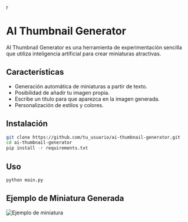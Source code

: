r

AI Thumbnail Generator
======================

AI Thumbnail Generator es una herramienta de experimentación sencilla que utiliza inteligencia artificial para crear miniaturas atractivas.

## Características

- Generación automática de miniaturas a partir de texto.
- Posibilidad de añadir tu imagen propia.
- Escribe un titulo para que aparezca en la imagen generada.
- Personalización de estilos y colores.

## Instalación

```bash
git clone https://github.com/tu_usuario/ai-thumbnail-generator.git
cd ai-thumbnail-generator
pip install -r requirements.txt
```

## Uso

```python
python main.py
```

## Ejemplo de Miniatura Generada

![Ejemplo de miniatura](img/ejemplo.png)